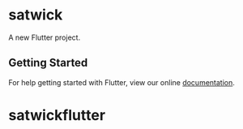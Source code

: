 # satwick

A new Flutter project.

## Getting Started

For help getting started with Flutter, view our online
[documentation](https://flutter.io/).
# satwickflutter
